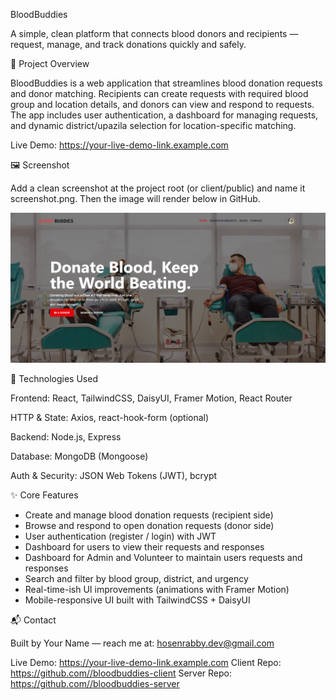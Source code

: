 BloodBuddies

A simple, clean platform that connects blood donors and recipients — request, manage, and track donations quickly and safely.

🔎 Project Overview

BloodBuddies is a web application that streamlines blood donation requests and donor matching. Recipients can create requests with required blood group and location details, and donors can view and respond to requests. The app includes user authentication, a dashboard for managing requests, and dynamic district/upazila selection for location-specific matching.

Live Demo: https://your-live-demo-link.example.com

🖼 Screenshot

Add a clean screenshot at the project root (or client/public) and name it screenshot.png. Then the image will render below in GitHub.

![BloodBuddies — screenshot](./public/Screenshot.png)

🧰 Technologies Used

Frontend: React, TailwindCSS, DaisyUI, Framer Motion, React Router

HTTP & State: Axios, react-hook-form (optional)

Backend: Node.js, Express

Database: MongoDB (Mongoose)

Auth & Security: JSON Web Tokens (JWT), bcrypt

✨ Core Features

- Create and manage blood donation requests (recipient side)
- Browse and respond to open donation requests (donor side)
- User authentication (register / login) with JWT
- Dashboard for users to view their requests and responses
- Dashboard for Admin and Volunteer to maintain users requests and responses
- Search and filter by blood group, district, and urgency
- Real-time-ish UI improvements (animations with Framer Motion)
- Mobile-responsive UI built with TailwindCSS + DaisyUI


📬 Contact

Built by Your Name — reach me at: hosenrabby.dev@gmail.com

Live Demo: https://your-live-demo-link.example.com
Client Repo: https://github.com//bloodbuddies-client
Server Repo: https://github.com//bloodbuddies-server
